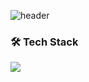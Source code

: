 ![header](https://capsule-render.vercel.app/api?type=waving&color=timeGradient&height=300&section=header&text=Welcome%20JunngWoo's%20GitHub&fontSize=40)

<div>
      <h3>🛠 Tech Stack </h3>
</div>
<div>      
 <img src="https://img.shields.io/badge/react-61DAFB?style=for-the-badge&logo=react&logoColor=black"> 
</div>
